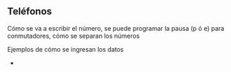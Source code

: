 ## Teléfonos
Cómo se va a escribir el número, se puede programar la pausa (p ó e) para conmutadores, cómo se separan los números

Ejemplos de cómo se ingresan los datos

* 